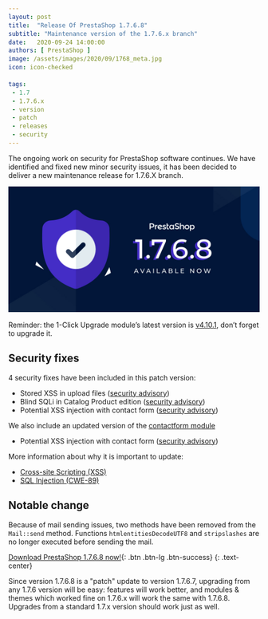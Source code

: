 ```yaml
---
layout: post
title:  "Release Of PrestaShop 1.7.6.8"
subtitle: "Maintenance version of the 1.7.6.x branch"
date:   2020-09-24 14:00:00
authors: [ PrestaShop ]
image: /assets/images/2020/09/1768_meta.jpg
icon: icon-checked

tags:
 - 1.7
 - 1.7.6.x
 - version
 - patch
 - releases
 - security
---
```



The ongoing work on security for PrestaShop software continues. We have identified and fixed new minor security issues, it has been decided to deliver a new maintenance release for 1.7.6.X branch.

![1.7.6.8 is available!](/assets/images/2020/09/1768_meta.jpg)

Reminder: the 1-Click Upgrade module’s latest version is [v4.10.1](https://github.com/PrestaShop/autoupgrade/releases/tag/v4.10.1), don’t forget to upgrade it.

## Security fixes

4 security fixes have been included in this patch version:

- Stored XSS in upload files ([security advisory](https://github.com/PrestaShop/PrestaShop/security/advisories/GHSA-rc8c-v7rq-q392))
- Blind SQLi in Catalog Product edition ([security advisory](https://github.com/PrestaShop/PrestaShop/security/advisories/GHSA-fghq-8h87-826g))
- Potential XSS injection with contact form ([security advisory](https://github.com/PrestaShop/PrestaShop/security/advisories/GHSA-5cp2-r794-w37w))

We also include an updated version of the [contactform module](https://github.com/PrestaShop/contactform/)
- Potential XSS injection with contact form ([security advisory](https://github.com/PrestaShop/contactform/security/advisories/GHSA-95hx-62rh-gg96))

More information about why it is important to update:
- [Cross-site Scripting (XSS)](https://cwe.mitre.org/data/definitions/79.html)
- [SQL Injection (CWE-89)](https://cwe.mitre.org/data/definitions/89.html)

## Notable change

Because of mail sending issues, two methods have been removed from the `Mail::send` method. Functions `htmlentitiesDecodeUTF8` and `stripslashes` are no longer executed before sending the mail.


[Download PrestaShop 1.7.6.8 now!](https://www.prestashop.com/versions){: .btn .btn-lg .btn-success}
{: .text-center}

Since version 1.7.6.8 is a "patch" update to version 1.7.6.7, upgrading from any 1.7.6 version will be easy: features will work better, and modules & themes which worked fine on 1.7.6.x will work the same with 1.7.6.8. Upgrades from a standard 1.7.x version should work just as well.
